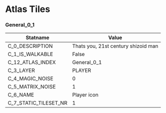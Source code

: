 

# Atlas Tiles





### General_0_1
| Statname | Value | 
|  --  |  --  | 
| C_0_DESCRIPTION | Thats you, 21st century shizoid man | 
| C_1_IS_WALKABLE | False | 
| C_12_ATLAS_INDEX | General_0_1 | 
| C_3_LAYER | PLAYER | 
| C_4_MAGIC_NOISE | 0 | 
| C_5_MATRIX_NOISE | 1 | 
| C_6_NAME | Player icon | 
| C_7_STATIC_TILESET_NR | 1 | 

